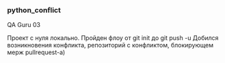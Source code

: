 ### python_conflict
QA Guru 03

Проект с нуля локально. 
Пройден флоу от git init до git push -u Добился возникновения конфликта, репозиторий с конфликтом, блокирующем мерж pullrequest-а)

